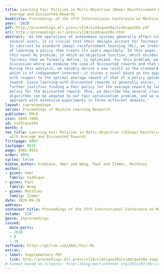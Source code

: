 ```yaml
---
title: Learning Fair Policies in Multi-Objective (Deep) Reinforcement Learning with
  Average and Discounted Rewards
booktitle: Proceedings of the 37th International Conference on Machine Learning
year: '2020'
pdf: http://proceedings.mlr.press/v119/siddique20a/siddique20a.pdf
url: http://proceedings.mlr.press/v119/siddique20a.html
abstract: 'As the operations of autonomous systems generally affect simultaneously
  several users, it is crucial that their designs account for fairness considerations.
  In contrast to standard (deep) reinforcement learning (RL), we investigate the problem
  of learning a policy that treats its users equitably. In this paper, we formulate
  this novel RL problem, in which an objective function, which encodes a notion of
  fairness that we formally define, is optimized. For this problem, we provide a theoretical
  discussion where we examine the case of discounted rewards and that of average rewards.
  During this analysis, we notably derive a new result in the standard RL setting,
  which is of independent interest: it states a novel bound on the approximation error
  with respect to the optimal average reward of that of a policy optimal for the discounted
  reward. Since learning with discounted rewards is generally easier, this discussion
  further justifies finding a fair policy for the average reward by learning a fair
  policy for the discounted reward. Thus, we describe how several classic deep RL
  algorithms can be adapted to our fair optimization problem, and we validate our
  approach with extensive experiments in three different domains.'
layout: inproceedings
series: Proceedings of Machine Learning Research
publisher: PMLR
issn: 2640-3498
id: siddique20a
month: 0
tex_title: Learning Fair Policies in Multi-Objective ({D}eep) Reinforcement Learning
  with Average and Discounted Rewards
firstpage: 8905
lastpage: 8915
page: 8905-8915
order: 8905
cycles: false
bibtex_author: Siddique, Umer and Weng, Paul and Zimmer, Matthieu
author:
- given: Umer
  family: Siddique
- given: Paul
  family: Weng
- given: Matthieu
  family: Zimmer
date: 2020-09-29
address: 
container-title: Proceedings of the 37th International Conference on Machine Learning
volume: '119'
genre: inproceedings
issued:
  date-parts:
  - 2020
  - 9
  - 29
software: https://gitlab.com/AAAL/Fair-RL
extras:
- label: Supplementary PDF
  link: http://proceedings.mlr.press/v119/siddique20a/siddique20a-supp.pdf
# Format based on citeproc: http://blog.martinfenner.org/2013/07/30/citeproc-yaml-for-bibliographies/
---
```

